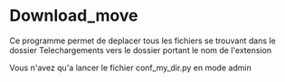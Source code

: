 # Download_move
Ce programme permet de deplacer tous les fichiers se trouvant dans le dossier Telechargements vers le dossier portant le nom de l'extension

Vous n'avez qu'a lancer le fichier conf_my_dir.py en mode admin
